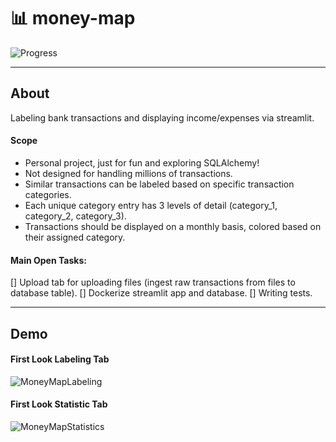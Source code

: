 
# :bar_chart: money-map

![Progress](https://progress-bar.dev/60/?title=progress)

---

## About

Labeling bank transactions and displaying income/expenses via streamlit.

#### Scope

- Personal project, just for fun and exploring SQLAlchemy!
- Not designed for handling millions of transactions.
- Similar transactions can be labeled based on specific transaction categories.
- Each unique category entry has 3 levels of detail (category_1, category_2, category_3).
- Transactions should be displayed on a monthly basis, colored based on their assigned category.

#### Main Open Tasks:
[] Upload tab for uploading files (ingest raw transactions from files to database table).
[] Dockerize streamlit app and database.
[] Writing tests.

---
## Demo

#### First Look Labeling Tab

![MoneyMapLabeling](https://github.com/hanmad95/money-map/assets/57713660/4f4a48ca-3f77-45ae-9edf-688d90a23fce)

#### First Look Statistic Tab

![MoneyMapStatistics](https://github.com/hanmad95/money-map/assets/57713660/02e42a23-e1dc-4491-9dff-f7d63719bb3e)
